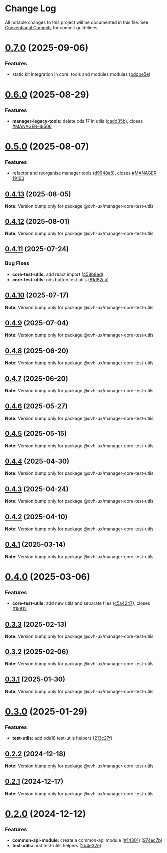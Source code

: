# Change Log

All notable changes to this project will be documented in this file.
See [Conventional Commits](https://conventionalcommits.org) for commit guidelines.

# [0.7.0](https://github.com/ovh/manager/compare/@ovh-ux/manager-core-test-utils@0.6.0...@ovh-ux/manager-core-test-utils@0.7.0) (2025-09-06)


### Features

* static kit integration in core, tools and modules modules ([bddbe5e](https://github.com/ovh/manager/commit/bddbe5e07453c8a657f2ca216d48d1f6f2bc0ca5))





# [0.6.0](https://github.com/ovh/manager/compare/@ovh-ux/manager-core-test-utils@0.5.0...@ovh-ux/manager-core-test-utils@0.6.0) (2025-08-29)


### Features

* **manager-legacy-tools:** delete ods 17 in utils ([cadd35b](https://github.com/ovh/manager/commit/cadd35b40256219e6b59c9b2cf8549821069d068)), closes [#MANAGER-19506](https://github.com/ovh/manager/issues/MANAGER-19506)





# [0.5.0](https://github.com/ovh/manager/compare/@ovh-ux/manager-core-test-utils@0.4.13...@ovh-ux/manager-core-test-utils@0.5.0) (2025-08-07)


### Features

* refactor and reorganise manager tools ([d9948a8](https://github.com/ovh/manager/commit/d9948a8340a727bf77d8e5156647d6de47b4e227)), closes [#MANAGER-19100](https://github.com/ovh/manager/issues/MANAGER-19100)





## [0.4.13](https://github.com/ovh/manager/compare/@ovh-ux/manager-core-test-utils@0.4.12...@ovh-ux/manager-core-test-utils@0.4.13) (2025-08-05)

**Note:** Version bump only for package @ovh-ux/manager-core-test-utils





## [0.4.12](https://github.com/ovh/manager/compare/@ovh-ux/manager-core-test-utils@0.4.11...@ovh-ux/manager-core-test-utils@0.4.12) (2025-08-01)

**Note:** Version bump only for package @ovh-ux/manager-core-test-utils





## [0.4.11](https://github.com/ovh/manager/compare/@ovh-ux/manager-core-test-utils@0.4.10...@ovh-ux/manager-core-test-utils@0.4.11) (2025-07-24)


### Bug Fixes

* **core-test-utils:** add react import ([458b8ed](https://github.com/ovh/manager/commit/458b8ed7537252382f362c8b7757be8294993279))
* **core-test-utils:** ods button test utils ([81d82ca](https://github.com/ovh/manager/commit/81d82ca97c6a07e9cecd9f721e7f384a1b04606d))





## [0.4.10](https://github.com/ovh/manager/compare/@ovh-ux/manager-core-test-utils@0.4.9...@ovh-ux/manager-core-test-utils@0.4.10) (2025-07-17)

**Note:** Version bump only for package @ovh-ux/manager-core-test-utils





## [0.4.9](https://github.com/ovh/manager/compare/@ovh-ux/manager-core-test-utils@0.4.8...@ovh-ux/manager-core-test-utils@0.4.9) (2025-07-04)

**Note:** Version bump only for package @ovh-ux/manager-core-test-utils





## [0.4.8](https://github.com/ovh/manager/compare/@ovh-ux/manager-core-test-utils@0.4.7...@ovh-ux/manager-core-test-utils@0.4.8) (2025-06-20)

**Note:** Version bump only for package @ovh-ux/manager-core-test-utils





## [0.4.7](https://github.com/ovh/manager/compare/@ovh-ux/manager-core-test-utils@0.4.6...@ovh-ux/manager-core-test-utils@0.4.7) (2025-06-20)

**Note:** Version bump only for package @ovh-ux/manager-core-test-utils





## [0.4.6](https://github.com/ovh/manager/compare/@ovh-ux/manager-core-test-utils@0.4.5...@ovh-ux/manager-core-test-utils@0.4.6) (2025-05-27)

**Note:** Version bump only for package @ovh-ux/manager-core-test-utils





## [0.4.5](https://github.com/ovh/manager/compare/@ovh-ux/manager-core-test-utils@0.4.4...@ovh-ux/manager-core-test-utils@0.4.5) (2025-05-15)

**Note:** Version bump only for package @ovh-ux/manager-core-test-utils





## [0.4.4](https://github.com/ovh/manager/compare/@ovh-ux/manager-core-test-utils@0.4.3...@ovh-ux/manager-core-test-utils@0.4.4) (2025-04-30)

**Note:** Version bump only for package @ovh-ux/manager-core-test-utils





## [0.4.3](https://github.com/ovh/manager/compare/@ovh-ux/manager-core-test-utils@0.4.2...@ovh-ux/manager-core-test-utils@0.4.3) (2025-04-24)

**Note:** Version bump only for package @ovh-ux/manager-core-test-utils





## [0.4.2](https://github.com/ovh/manager/compare/@ovh-ux/manager-core-test-utils@0.4.1...@ovh-ux/manager-core-test-utils@0.4.2) (2025-04-10)

**Note:** Version bump only for package @ovh-ux/manager-core-test-utils





## [0.4.1](https://github.com/ovh/manager/compare/@ovh-ux/manager-core-test-utils@0.4.0...@ovh-ux/manager-core-test-utils@0.4.1) (2025-03-14)

**Note:** Version bump only for package @ovh-ux/manager-core-test-utils





# [0.4.0](https://github.com/ovh/manager/compare/@ovh-ux/manager-core-test-utils@0.3.3...@ovh-ux/manager-core-test-utils@0.4.0) (2025-03-06)


### Features

* **core-test-utils:** add new utils and separate files ([c5a4247](https://github.com/ovh/manager/commit/c5a4247940f16aba332962686fdcb7e4ad21ff73)), closes [#15812](https://github.com/ovh/manager/issues/15812)





## [0.3.3](https://github.com/ovh/manager/compare/@ovh-ux/manager-core-test-utils@0.3.2...@ovh-ux/manager-core-test-utils@0.3.3) (2025-02-13)

**Note:** Version bump only for package @ovh-ux/manager-core-test-utils





## [0.3.2](https://github.com/ovh/manager/compare/@ovh-ux/manager-core-test-utils@0.3.1...@ovh-ux/manager-core-test-utils@0.3.2) (2025-02-06)

**Note:** Version bump only for package @ovh-ux/manager-core-test-utils





## [0.3.1](https://github.com/ovh/manager/compare/@ovh-ux/manager-core-test-utils@0.3.0...@ovh-ux/manager-core-test-utils@0.3.1) (2025-01-30)

**Note:** Version bump only for package @ovh-ux/manager-core-test-utils





# [0.3.0](https://github.com/ovh/manager/compare/@ovh-ux/manager-core-test-utils@0.2.2...@ovh-ux/manager-core-test-utils@0.3.0) (2025-01-29)


### Features

* **test-utils:** add ods18 test-utils helpers ([213c27f](https://github.com/ovh/manager/commit/213c27f9a96d59b7445a3bfc92f6af2ff7aad8b1))





## [0.2.2](https://github.com/ovh/manager/compare/@ovh-ux/manager-core-test-utils@0.2.1...@ovh-ux/manager-core-test-utils@0.2.2) (2024-12-18)

**Note:** Version bump only for package @ovh-ux/manager-core-test-utils





## [0.2.1](https://github.com/ovh/manager/compare/@ovh-ux/manager-core-test-utils@0.2.0...@ovh-ux/manager-core-test-utils@0.2.1) (2024-12-17)

**Note:** Version bump only for package @ovh-ux/manager-core-test-utils





# [0.2.0](https://github.com/ovh/manager/compare/@ovh-ux/manager-core-test-utils@0.1.0...@ovh-ux/manager-core-test-utils@0.2.0) (2024-12-12)


### Features

* **common-api-module:** create a common-api module ([#14301](https://github.com/ovh/manager/issues/14301)) ([974ec7b](https://github.com/ovh/manager/commit/974ec7bdef0017024793a4a1e2402fdaa8771d8b))
* **test-utils:** add test-utils helpers ([2b4e32e](https://github.com/ovh/manager/commit/2b4e32ed4111830e440d054a8d45da227ea4581b))
